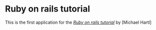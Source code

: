 # Ruby on rails tutorial

This is the first application for the
[*Ruby on rails tutorial*](http://railstutorial.org/)
by [Michael Hartl]